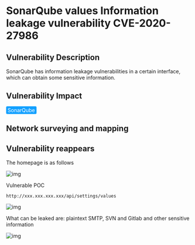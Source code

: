 # SonarQube values ​​Information leakage vulnerability CVE-2020-27986

## Vulnerability Description

SonarQube has information leakage vulnerabilities in a certain interface, which can obtain some sensitive information.

## Vulnerability Impact

<span style="background-color:rgb(18, 160, 255); padding: 2px 4px; border-radius: 3px; color: white;">SonarQube</span>

## Network surveying and mapping



## Vulnerability reappears

The homepage is as follows

![img](https://raw.githubusercontent.com/PeiQi0/PeiQi-WIKI-Book/refs/heads/main/docs/.vuepress/../.vuepress/public/img/image-20210627221618861.png)



Vulnerable POC

```plain
http://xxx.xxx.xxx.xxx/api/settings/values
```

![img](https://raw.githubusercontent.com/PeiQi0/PeiQi-WIKI-Book/refs/heads/main/docs/.vuepress/../.vuepress/public/img/image-20210627221628431.png)



What can be leaked are: plaintext SMTP, SVN and Gitlab and other sensitive information

![img](https://raw.githubusercontent.com/PeiQi0/PeiQi-WIKI-Book/refs/heads/main/docs/.vuepress/../.vuepress/public/img/image-20210627221640310.png)